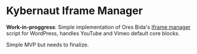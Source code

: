 # Kybernaut Iframe Manager

**Work-in-proggress**: Simple implementation of Ores Bida's [Iframe manager](https://github.com/orestbida/iframemanager) script for WordPress, handles YouTube and Vimeo default core blocks.

Simple MVP but needs to finalize.
